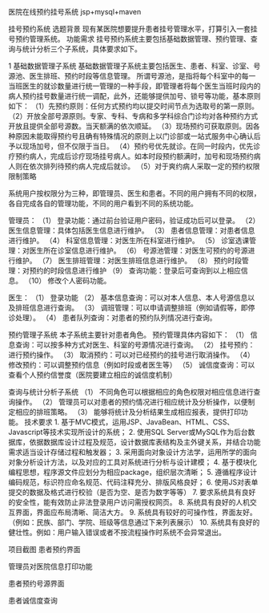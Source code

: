 医院在线预约挂号系统 jsp+mysql+maven

挂号预约系统
选题背景 现有某医院想要提升患者挂号管理水平，打算引入一套挂号预约管理系统。
功能需求 挂号预约系统主要包括基础数据管理、预约管理、查询与统计分析三个子系统，具体要求如下。

1 基础数据管理子系统
基础数据管理子系统主要包括医生、患者、科室、诊室、号源池、医生排班、预约时段等信息管理。
所谓号源池，是指将每个科室中的每一当班医生的就诊数量进行统一管理的一种手段，即管理者将每个医生当班时段内的病人预约挂号数量进行统一调配，此外，还能够提供加号、锁号等功能，基本原则如下：
（1）先预约原则：任何方式预约均以提交时间节点为选取号的第一原则。
（2）开放全部号源原则。专家、专科、专病和多学科综合门诊均对各种预约方式开放且提供全部号源数。当天额满的依次顺延。
（3）现场预约可获取原则。因各种原因未能取得预约号且确有特殊情况的原则上以门诊部或一站式服务中心确认后予以现场加号，但不仅限于当日。
（4）预约号优先就诊。在同一时段内，优先诊疗预约病人，完成后诊疗现场挂号病人。如本时段预约额满时，加号和现场预约病人则在依次排列待预约病人完成后就诊。
（5）对于爽约病人采取一定的预约权限限制策略

系统用户按权限分为三种，即管理员、医生和患者。不同的用户拥有不同的权限，各自完成各自的管理功能，不同的用户看到不同的系统功能。

管理员：
（1） 登录功能：通过前台验证用户密码，验证成功后可以登录。
（2） 医生信息管理：具体包括医生信息进行维护。
（3） 患者信息管理：对患者信息进行维护。
（4） 科室信息管理：对医生所在科室进行维护。
（5） 诊室选课管理：对医生所在诊室信息进行维护。
（6） 号源池管理：对医生可预约的号源进行维护。
（7） 医生排班管理：对医生排班信息进行维护。
（8） 预约时段管理：对预约的时段信息进行维护
（9） 查询功能：登录后可查询到以上相应信息。
（10） 修改个人密码功能。

医生：
（1） 登录功能
（2） 基本信息查询：可以对本人信息、本人号源信息以及排班信息进行查询。
（3） 调班管理：可以申请调整排班（例如请假等，即停诊处理）。
（4） 患者队列查询：对患者的预约队列情况进行查询。

预约管理子系统
本子系统主要针对患者角色。
预约管理具体内容如下：
（1） 信息查询：可以按多种方式对医生、科室的号源情况进行查询。
（2） 挂号预约：进行预约操作。
（3） 取消预约：可以对已经预约的挂号进行取消操作。
（4） 修改预约：可以调整预约信息（例如时段或者医生等）
（5） 诚信度查询：可以查看个人预约信誉度（医院要建立相应的诚信度机制）

查询与统计分析子系统
（1） 不同角色可以根据相应的角色权限对相应信息进行查询操作。
（2） 管理员可以对患者的预约情况进行相应统计及分析操作，以便制定相应的排班策略。
（3） 能够将统计及分析结果生成相应报表，提供打印功能。
技术要求 1. 基于MVC模式，运用JSP、JavaBean、HTML、CSS、Javascript等技术实现所设计的系统；
2. 使用SQL Server或MySQL作为后台数据库，依据数据库设计过程及规范，设计数据库表结构及主外键关系，并结合功能需求适当设计存储过程和触发器；
3. 采用面向对象设计方法学，运用所学的面向对象分析设计方法，以及对应的工具对系统进行分析与设计建模；
4. 基于模块化编程思想，程序源文件应划分为相应package，组织层次清晰；
5. 遵循程序设计编码规范，标识符应命名规范、代码注释充分、排版风格良好；
6. 使用JS对表单提交的数据及格式进行校验（是否为空、是否为数字等等）
7. 要求系统具有良好的安全性，能有效防止非法登录用户访问需授权网页。
8. 系统具有良好的人机交互界面，界面应布局清晰、简洁大方。
9. 系统具有较好的可操作性，界面友好。（例如：民族、部门、学院、班级等信息通过下来列表展示）
10. 系统具有良好的健壮性。例如：用户输入错误或者不按流程操作时系统不会异常退出。

项目截图
患者预约界面

管理员对医院信息打印功能

患者预约号源界面

患者诚信度查询
